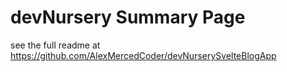 # devNursery Summary Page

see the full readme at
https://github.com/AlexMercedCoder/devNurserySvelteBlogApp
